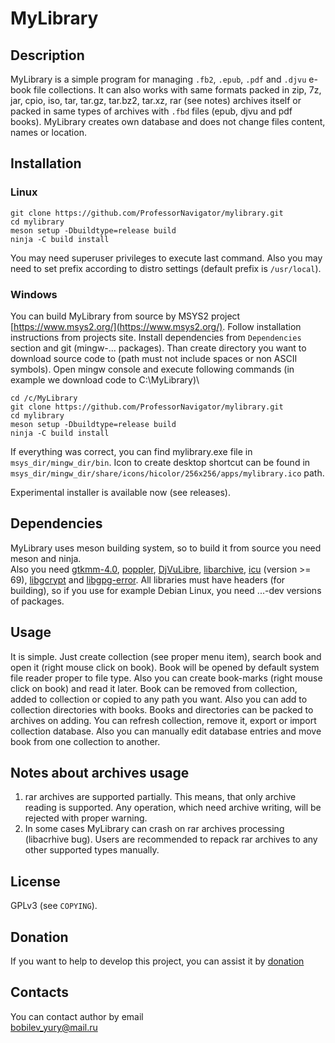# MyLibrary

## Description

MyLibrary is a simple program for managing `.fb2`, `.epub`, `.pdf` and `.djvu` e-book file collections. It can also works with same formats packed in zip, 7z, jar, cpio, iso, tar, tar.gz, tar.bz2, tar.xz, rar (see notes) archives itself or packed in same types of  archives with `.fbd` files (epub, djvu and pdf books). MyLibrary creates own database and does not change files content, names or location.

## Installation

### Linux

`git clone https://github.com/ProfessorNavigator/mylibrary.git`\
`cd mylibrary`\
`meson setup -Dbuildtype=release build`\
`ninja -C build install`

You may need superuser privileges to execute last command. Also you may need to set prefix according to distro settings (default prefix is `/usr/local`).

### Windows

You can build MyLibrary from source by MSYS2 project [https://www.msys2.org/](https://www.msys2.org/). Follow installation instructions from projects site. Install dependencies from `Dependencies` section and git (mingw-... packages). Than create directory you want to download source code to (path must not include spaces or non ASCII symbols). Open mingw console and execute following commands (in example we download code to C:\MyLibrary)\

`cd /c/MyLibrary`\
`git clone https://github.com/ProfessorNavigator/mylibrary.git`\
`cd mylibrary`\
`meson setup -Dbuildtype=release build`\
`ninja -C build install`

If everything was correct, you can find mylibrary.exe file in `msys_dir/mingw_dir/bin`. Icon to create desktop shortcut can be found in `msys_dir/mingw_dir/share/icons/hicolor/256x256/apps/mylibrary.ico` path.

Experimental installer is available now (see releases). 

## Dependencies

MyLibrary uses meson building system, so to build it from source you need meson and ninja.\
Also you need [gtkmm-4.0](http://www.gtkmm.org/), [poppler](https://poppler.freedesktop.org/), [DjVuLibre](https://djvu.sourceforge.net/), [libarchive](https://libarchive.org/), [icu](https://icu.unicode.org/) (version >= 69), [libgcrypt](https://www.gnupg.org/software/libgcrypt/) and [libgpg-error](https://www.gnupg.org/software/libgpg-error/). All libraries must have headers (for building), so if you use for example Debian Linux, you need ...-dev versions of packages.

## Usage

It is simple. Just create collection (see proper menu item), search book and open it (right mouse click on book). Book will be opened by default system file reader proper to file type. Also you can create book-marks (right mouse click on book) and read it later. Book can be removed from collection, added to collection or copied to any path you want. Also you can add to collection directories with books. Books and directories can be packed to archives on adding. You can refresh collection, remove it, export or import collection database. Also you can manually edit database entries and move book from one collection to another.

## Notes about archives usage
1. rar archives are supported partially. This means, that only archive reading is supported. Any operation, which need archive writing, will be rejected with proper warning.
2. In some cases MyLibrary can crash on rar archives processing (libacrhive bug). Users are recommended to repack rar archives to any other supported types manually. 

## License

GPLv3 (see `COPYING`).

## Donation

If you want to help to develop this project, you can assist it by [donation](https://yoomoney.ru/to/4100117795409573)

## Contacts

You can contact author by email \
bobilev_yury@mail.ru